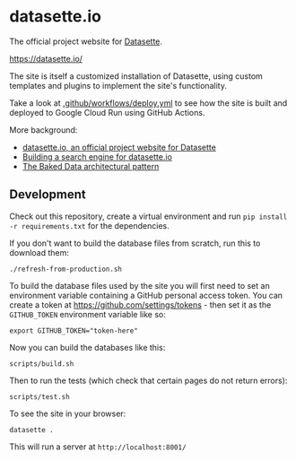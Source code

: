 # datasette.io

The official project website for [Datasette](https://github.com/simonw/datasette).

https://datasette.io/

The site is itself a customized installation of Datasette, using custom templates and plugins to implement the site's functionality.

Take a look at [.github/workflows/deploy.yml](https://github.com/simonw/datasette.io/blob/main/.github/workflows/deploy.yml) to see how the site is built and deployed to Google Cloud Run using GitHub Actions.

More background:

- [datasette.io, an official project website for Datasette](https://simonwillison.net/2020/Dec/13/datasette-io/)
- [Building a search engine for datasette.io](https://simonwillison.net/2020/Dec/19/dogsheep-beta/)
- [The Baked Data architectural pattern](https://simonwillison.net/2021/Jul/28/baked-data/)

## Development

Check out this repository, create a virtual environment and run `pip install -r requirements.txt` for the dependencies.

If you don't want to build the database files from scratch, run this to download them:

    ./refresh-from-production.sh

To build the database files used by the site you will first need to set an environment variable containing a GitHub personal access token. You can create a token at https://github.com/settings/tokens - then set it as the `GITHUB_TOKEN` environment variable like so:

    export GITHUB_TOKEN="token-here"

Now you can build the databases like this:

    scripts/build.sh

Then to run the tests (which check that certain pages do not return errors):

    scripts/test.sh

To see the site in your browser:

    datasette .

This will run a server at `http://localhost:8001/`
